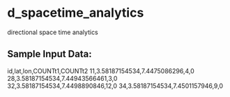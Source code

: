 d_spacetime_analytics
=====================

directional space time analytics

Sample Input Data:
------------------

id,lat,lon,COUNTt1,COUNTt2
11,3.58187154534,7.4475086296,4,0
28,3.58187154534,7.44943566461,3,0
32,3.58187154534,7.4498890846,12,0
34,3.58187154534,7.4501157946,9,0
